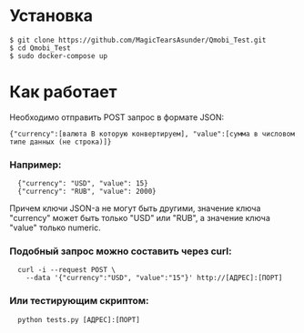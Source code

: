# Установка
    $ git clone https://github.com/MagicTearsAsunder/Qmobi_Test.git
    $ cd Qmobi_Test
    $ sudo docker-compose up
    
# Как работает
Необходимо отправить POST запрос в формате JSON:

    {"currency":[валюта В которую конвертируем], "value":[сумма в числовом типе данных (не строка)]}
   
### Например:
      {"currency": "USD", "value": 15}
      {"currency": "RUB", "value": 2000}
    
Причем ключи JSON-а не могут быть другими, значение ключа "currency" может быть только "USD" или "RUB", а значение ключа "value"
только numeric.

### Подобный запрос можно составить через curl:
      curl -i --request POST \
        --data '{"currency":"USD", "value":"15"}' http://[АДРЕС]:[ПОРТ]
        
### Или тестирующим скриптом:
      python tests.py [АДРЕС]:[ПОРТ]
